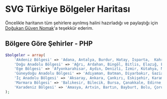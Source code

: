 # SVG Türkiye Bölgeler Haritası

Öncelikle haritanın tüm şehirlere ayrılmış halini hazırladığı ve paylaştığı için [Doğukan Güven Nomak](https://github.com/dnomak/svg-turkiye-haritasi)'a teşekkür ederim.

## Bölgere Göre Şehirler - PHP

```php
$bolgeler = array(
	'Akdeniz Bölgesi' => 'Adana, Antalya, Burdur, Hatay, Isparta,  Kahramanmaraş, Mersin, Osmaniye',
	'Doğu Anadolu Bölgesi' => 'Ağrı, Ardahan, Bingöl, Bitlis, Elazığ, Erzincan, Erzurum, Hakkari, Iğdır, Kars, Malatya, Muş, Tunceli, Van',
	'Ege Bölgesi' => 'Afyonkarahisar, Aydın, Denizli, İzmir, Kütahya, Manisa, Muğla, Uşak',
	'Güneydoğu Anadolu Bölgesi' => 'Adıyaman, Batman, Diyarbakır, Gaziantep, Mardin, Siirt, Şanlıurfa, Şırnak, Kilis',
	'İç Anadolu Bölgesi' => 'Aksaray, Ankara, Çankırı, Eskişehir, Karaman, Kayseri, Kırıkkale, Kırşehir, Konya, Nevşehir, Niğde, Sivas, Yozgat',
	'Marmara Bölgesi' => 'Balıkesir, Bilecik, Bursa, Çanakkale, Edirne, İstanbul, Kırklareli, Kocaeli, Sakarya, Tekirdağ, Yalova',
	'Karadeniz Bölgesi' => 'Amasya, Artvin, Bartın, Bayburt, Bolu, Çorum, Düzce, Giresun, Gümüşhane, Karabük, Kastamonu, Ordu, Rize, Samsun, Sinop, Tokat, Trabzon, Zonguldak'
);
```
